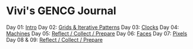 # Vivi's GENCG Journal

Day 01: [Intro](day01.md)
Day 02: [Grids & Iterative Patterns](day02.md)
Day 03: [Clocks](day03.md)
Day 04: [Machines](day04.md)
Day 05: [Reflect / Collect / Prepare](day05.md)
Day 06: [Faces](day06.md)
Day 07: [Pixels](day07.md)
Day 08 & 09: [Reflect / Collect / Prepare](day08_09.md)